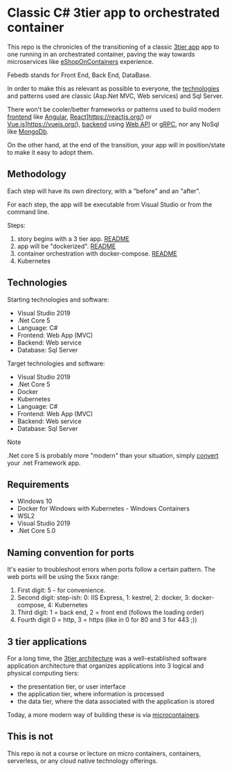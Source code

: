 # Classic C# 3tier app to orchestrated container

This repo is the chronicles of the transitioning of a classic [3tier app](https://docs.microsoft.com/en-us/dotnet/architecture/modern-web-apps-azure/common-web-application-architectures#traditional-n-layer-architecture-applications) app to one running in an orchestrated container, paving the way towards microservices like [eShopOnContainers](https://github.com/dotnet-architecture/eShopOnContainers) experience.

Febedb stands for Front End, Back End, DataBase.

In order to make this as relevant as possible to everyone, the [technologies](#technologies) and patterns used are classic (Asp.Net MVC, Web services) and Sql Server.  

There won't be cooler/better frameworks or patterns used to build modern [frontend](https://docs.microsoft.com/en-us/dotnet/architecture/modern-web-apps-azure/common-client-side-web-technologies) like [Angular](https://angular.io/), [React]()]https://reactjs.org/) or [Vue.js]()]https://vuejs.org/), [backend]() using [Web API](https://docs.microsoft.com/en-us/dotnet/architecture/microservices/microservice-ddd-cqrs-patterns/microservice-application-layer-implementation-web-api) or [gRPC](https://docs.microsoft.com/en-us/dotnet/architecture/cloud-native/grpc), nor any NoSql like [MongoDb](https://www.mongodb.com/).

On the other hand, at the end of the transition, your app will in position/state to make it easy to adopt them.

## Methodology

Each step will have its own directory, with a "before" and an "after".

For each step, the app will be executable from Visual Studio or from the command line.

Steps:

1. story begins with a 3 tier app. [README](./src/step1.normal/README.md)
1. app will be "dockerized". [README](./src/step2.normal/README.md)
1. container orchestration with docker-compose. [README](./src/step3.dockercompose/README.md)
1. Kubernetes

## Technologies

Starting technologies and software:

- Visual Studio 2019
- .Net Core 5
- Language: C#
- Frontend: Web App (MVC)
- Backend: Web service
- Database: Sql Server

Target technologies and software:

- Visual Studio 2019
- .Net Core 5
- Docker
- Kubernetes
- Language: C#
- Frontend: Web App (MVC)
- Backend: Web service
- Database: Sql Server

> [!Note]
> .Net core 5 is probably more "modern" than your situation, simply [convert](https://github.com/dotnet/try-convert) your .net Framework app.

## Requirements

- Windows 10
- Docker for Windows with Kubernetes - Windows Containers
- WSL2
- Visual Studio 2019
- .Net Core 5.0

## Naming convention for ports

It's easier to troubleshoot errors when ports follow a certain pattern.  The web ports will be using the 5xxx range:

1. First digit: 5 - for convenience.
1. Second digit: step-ish: 0: IIS Express, 1: kestrel, 2: docker, 3: docker-compose, 4: Kubernetes
1. Third digit: 1 = back end, 2 = front end (follows the loading order)
1. Fourth digit 0 = http, 3 = https (like in 0 for 80 and 3 for 443 ;))

## 3 tier applications

For a long time, the [3tier architecture](https://docs.microsoft.com/en-us/dotnet/architecture/modern-web-apps-azure/common-web-application-architectures#traditional-n-layer-architecture-applications) was a well-established software application architecture that organizes applications into 3 logical and physical computing tiers:

- the presentation tier, or user interface
- the application tier, where information is processed
- the data tier, where the data associated with the application is stored

Today, a more modern way of building these is via [microcontainers](https://docs.microsoft.com/en-us/dotnet/architecture/microservices/).

## This is not

This repo is not a course or lecture on micro containers, containers, serverless, or any cloud native technology offerings.
